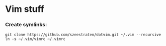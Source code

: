 # Vim stuff

### Create symlinks:
```
git clone https://github.com/szeestraten/dotvim.git ~/.vim --recursive
ln -s ~/.vim/vimrc ~/.vimrc
```
